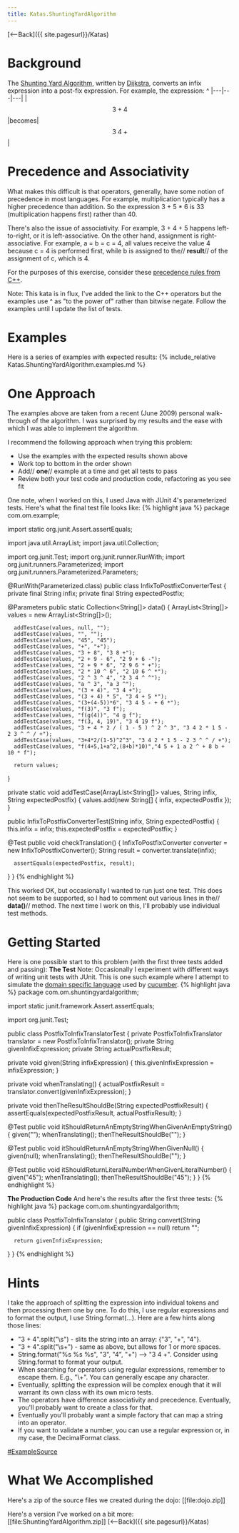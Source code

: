 ```yaml
---
title: Katas.ShuntingYardAlgorithm
---
```

[<--Back]({{ site.pagesurl}}/Katas)
# Background
The [Shunting Yard Algorithm](http://en.wikipedia.org/wiki/Shunting_yard_algorithm), written by [Dijkstra](http://en.wikipedia.org/wiki/Edsger_Dijkstra), converts an infix expression into a post-fix expression. For example, the expression:
^
|---|---|---|
|$$ 3 + 4 $$|becomes|$$ 3\;4\;+ $$|

# Precedence and Associativity
What makes this difficult is that operators, generally, have some notion of precedence in most languages. For example, multiplication typically has a higher precedence than addition. So the expression 3 + 5 * 6 is 33 (multiplication happens first) rather than 40.

There's also the issue of associativity. For example, 3 + 4 + 5 happens left-to-right, or it is left-associative. On the other hand, assignment is right-associative. For example, a = b = c = 4, all values receive the value 4 because c = 4 is performed first, while b is assigned to the// **result**// of the assignment of c, which is 4.

For the purposes of this exercise, consider these [precedence rules from C++](http://en.wikipedia.org/wiki/Operators_in_C_and_C%2B%2B#Operator_precedence).

Note: This kata is in flux, I've added the link to the C++ operators but the examples use ^ as "to the power of" rather than bitwise negate. Follow the examples until I update the list of tests.

# Examples
Here is a series of examples with expected results:
{% include_relative Katas.ShuntingYardAlgorithm.examples.md %}

# One Approach
The examples above are taken from a recent (June 2009) personal walk-through of the algorithm. I was surprised by my results and the ease with which I was able to implement the algorithm. 

I recommend the following approach when trying this problem:
* Use the examples with the expected results shown above
* Work top to bottom in the order shown
* Add// **one**// example at a time and get all tests to pass
* Review both your test code and production code, refactoring as you see fit

One note, when I worked on this, I used Java with JUnit 4's parameterized tests. Here's what the final test file looks like:
{% highlight java %}
package com.om.example;

import static org.junit.Assert.assertEquals;

import java.util.ArrayList;
import java.util.Collection;

import org.junit.Test;
import org.junit.runner.RunWith;
import org.junit.runners.Parameterized;
import org.junit.runners.Parameterized.Parameters;

@RunWith(Parameterized.class)
public class InfixToPostfixConverterTest {
   private final String infix;
   private final String expectedPostfix;

   @Parameters
   public static Collection<String[]> data() {
      ArrayList<String[]> values = new ArrayList<String[]>();

      addTestCase(values, null, "");
      addTestCase(values, "", "");
      addTestCase(values, "45", "45");
      addTestCase(values, "+", "+");
      addTestCase(values, "3 + 8", "3 8 +");
      addTestCase(values, "2 + 9 - 6", "2 9 + 6 -");
      addTestCase(values, "2 + 9 * 6", "2 9 6 * +");
      addTestCase(values, "2 * 10 ^ 6", "2 10 6 ^ *");
      addTestCase(values, "2 ^ 3 ^ 4", "2 3 4 ^ ^");
      addTestCase(values, "a ^ 3", "a 3 ^");
      addTestCase(values, "(3 + 4)", "3 4 +");
      addTestCase(values, "(3 + 4) * 5", "3 4 + 5 *");
      addTestCase(values, "(3+(4-5))*6", "3 4 5 - + 6 *");
      addTestCase(values, "f(3)", "3 f");
      addTestCase(values, "f(g(4))", "4 g f");
      addTestCase(values, "f(3, 4, 19)", "3 4 19 f");
      addTestCase(values, "3 + 4 * 2 / ( 1 - 5 ) ^ 2 ^ 3", "3 4 2 * 1 5 - 2 3 ^ ^ / +");
      addTestCase(values, "3+4*2/(1-5)^2^3", "3 4 2 * 1 5 - 2 3 ^ ^ / +");
      addTestCase(values, "f(4+5,1+a^2,(8+b)*10)","4 5 + 1 a 2 ^ + 8 b + 10 * f");

      return values;
   }

   private static void addTestCase(ArrayList<String[]> values, String infix,
         String expectedPostfix) {
      values.add(new String[] { infix, expectedPostfix });
   }

   public InfixToPostfixConverterTest(String infix, String expectedPostfix) {
      this.infix = infix;
      this.expectedPostfix = expectedPostfix;
   }

   @Test
   public void checkTranslation() {
      InfixToPostfixConverter converter = new InfixToPostfixConverter();
      String result = converter.translate(infix);

      assertEquals(expectedPostfix, result);
   }
}
{% endhighlight %}

This worked OK, but occasionally I wanted to run just one test. This does not seem to be supported, so I had to comment out various lines in the// **data()**// method. The next time I work on this, I'll probably use individual test methods.

# Getting Started
Here is one possible start to this problem (with the first three tests added and passing):
**The Test**
Note: Occasionally I experiment with different ways of writing unit tests with JUnit. This is one such example where I attempt to simulate the [domain specific language](http://www.martinfowler.com/bliki/BusinessReadableDSL.html) used by [cucumber](http://cukes.info/).
{% highlight java %}
package com.om.shuntingyardalgorithm;

import static junit.framework.Assert.assertEquals;

import org.junit.Test;

public class PostfixToInfixTranslatorTest {
   private PostfixToInfixTranslator translator = new PostfixToInfixTranslator();
   private String givenInfixExpression;
   private String actualPostfixResult;

   private void given(String infixExpression) {
      this.givenInfixExpression = infixExpression;
   }

   private void whenTranslating() {
      actualPostfixResult = translator.convert(givenInfixExpression);
   }

   private void thenTheResultShouldBe(String expectedPostfixResult) {
      assertEquals(expectedPostfixResult, actualPostfixResult);
   }

   @Test
   public void itShouldReturnAnEmptyStringWhenGivenAnEmptyString() {
      given("");
      whenTranslating();
      thenTheResultShouldBe("");
   }

   @Test
   public void itShouldReturnAnEmptyStringWhenGivenNull() {
      given(null);
      whenTranslating();
      thenTheResultShouldBe("");
   }

   @Test
   public void itShouldReturnLiteralNumberWhenGivenLiteralNumber() {
      given("45");
      whenTranslating();
      thenTheResultShouldBe("45");
   }
}
{% endhighlight %}

**The Production Code**
And here's the results after the first three tests:
{% highlight java %}
package com.om.shuntingyardalgorithm;

public class PostfixToInfixTranslator {
   public String convert(String givenInfixExpression) {
      if (givenInfixExpression == null)
         return "";

      return givenInfixExpression;
   }
}
{% endhighlight %}

# Hints
I take the approach of splitting the expression into individual tokens and then processing them one by one. To do this, I use regular expressions and to format the output, I use String.format(...). Here are a few hints along those lines:
* "3 + 4".split("\\s") - slits the string into an array: {"3", "+", "4"}.
* "3  +  4".split("\\s+") - same as above, but allows for 1 or more spaces.
* String.format("%s %s %s", "3", "4", "+") --> "3 4 +". Consider using String.format to format your output.
* When searching for operators using regular expressions, remember to escape them. E.g., "\\+". You can generally escape any character.
* Eventually, splitting the expression will be complex enough that it will warrant its own class with its own micro tests.
* The operators have difference associativity and precedence. Eventually, you'll probably want to create a class for that.
* Eventually you'll probably want a simple factory that can map a string into an operator.
* If you want to validate a number, you can use a regular expression or, in my case, the DecimalFormat class.

[#ExampleSource]({{site.pagesurl}}/#ExampleSource)
# What We Accomplished
Here's a zip of the source files we created during the dojo:
[[file:dojo.zip]]

Here's a version I've worked on a bit more:
[[file:ShuntingYardAlgorithm.zip]]
[<--Back]({{ site.pagesurl}}/Katas)

